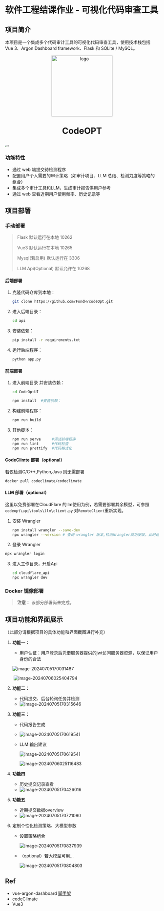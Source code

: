 # 软件工程结课作业 - 可视化代码审查工具 

## 项目简介

本项目是一个集成多个代码审计工具的可视化代码审查工具，使用技术栈包括 Vue 3、Argon Dashboard framework、Flask 和 SQLite / MySQL。



<p align="center">
	<img alt="logo" src="./img/dark.png" style="width: 200px; height: auto;">
</p>
<h1 align="center" style="margin: 30px 0 30px; font-weight: bold;">CodeOPT</h1><img src="" alt="0.2" style="zoom:33%;" />

### 功能特性

- 通过 web 端提交待检测程序
- 配置用户个人需要的审计策略（如审计项目、LLM 总结、检测力度等策略的组合）
- 集成多个审计工具和LLM，生成审计报告供用户参考
- 通过 web 查看近期用户使用频率、历史记录等



## 项目部署

### 手动部署

>Flask 默认运行在本地 10262 
>
>Vue3 默认运行在本地 10265
>
>Mysql(若启用) 默认运行在 3306
>
>LLM Api(Optional) 默认允许在 10268

#### 后端部署

1. 克隆代码仓库到本地：
    ```bash
    git clone https://github.com/FondH/codeOpt.git
    ```

2. 进入后端目录：
    ```bash
    cd api
    ```

3. 安装依赖：
    ```bash
    pip install -r requirements.txt
    ```

4. 运行后端程序：
    ```bash
    python app.py
    ```

#### 前端部署

1. 进入前端目录 并安装依赖：
    ```bash
    cd CodeOptUI
    ```

    ```bash
    npm install  #安装依赖：
    ```
    
4. 构建前端程序：
    ```bash
    npm run build
    ```

5. 其他脚本：
    
    ```bash
    npm run serve     #调试前端程序
    npm run lint      #代码检查
    npm run prettify  #代码格式化
    ```



#### CodeClimte 部署（optional）

若仅检测C/C++,Python,Java 则无需部署

~~~bash
docker pull codeclimate/codeclimate
~~~



#### LLM 部署（optional）

这里以免费部署在CloudFlare 的llm使用为例，若需要部署其余模型，可参照`codeopt\api\tools\llm\client.py` 对`RemoteClient`重新实现。

1. 安装 Wrangler

   ~~~bash
   npm install wrangler --save-dev
   npx wrangler --version # 查询 wrangler 版本,检测Wrangler成功安装，此时返回其版本号
   ~~~

2.  登录 Wrangler

   ~~~bash
   npx wrangler login
   ~~~

3. 进入工作目录，开启Api

   ~~~bash
   cd cloudflare_api
   npx wrangler dev
   ~~~



### Docker 镜像部署

> **注意：** 该部分部署尚未完成。

## 项目功能和界面展示

（此部分请根据项目的具体功能和界面截图进行补充）

1. **功能一：**

    - 用户认证：用户登录后凭借服务器提供的jwt访问服务器资源，以保证用户身份的合法

    ![image-20240705170031487](./img/image-20240705170031487.png)

    ​	![image-20240706025404794](./img/image-20240706025404794.png)

2. **功能二：**
    
    - 代码提交、后台轮询任务并检测
    - ![image-20240705170315646](./img/image-20240705170315646.png)
    
3. **功能三：**

    - 代码报告生成

    - ![image-20240705170619541](./img/image-20240705170619541.png)

    - LLM 输出建议

      ![image-20240705170619541](./img/ac2811b88566bdb93ec552b108c3b27.png)

      ![image-20240706025116483](./img/image-20240706025116483.png)

4. **功能四**

    - 历史提交记录查看
    - ![image-20240705170426016](./img/image-20240705170426016.png)

5. **功能五**

    - 近期提交数据overview
    - ![image-20240705170721090](./img/image-20240705170721090.png)

6. 定制个性化检测策略、大模型参数

    - 设置策略组合

      ![image-20240705170837939](./img/image-20240705170837939.png)

    - （optional）若大模型可用...

      ![image-20240705170804803](./img/image-20240705170804803.png)

    
    

## Ref

- vue-argon-dashboard [脚手架](https://github.com/creativetimofficial/vue-argon-dashboard/tree/main/public )
- codeClimate 
- Vue3



